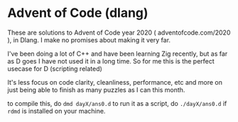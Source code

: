 # Advent of Code (dlang)

These are solutions to Advent of Code year 2020 ( adventofcode.com/2020 ), in
Dlang. I make no promises about making it very far.

I've been doing a lot of C++ and have been learning Zig recently, but as far as
D goes I have not used it in a long time. So for me this is the perfect usecase
for D (scripting related)

It's less focus on code clarity, cleanliness, performance, etc and more on
just being able to finish as many puzzles as I can this month.

to compile this, do `dmd dayX/ans0.d`
to run it as a script, do `./dayX/ans0.d` if `rdmd` is installed on your
machine.
